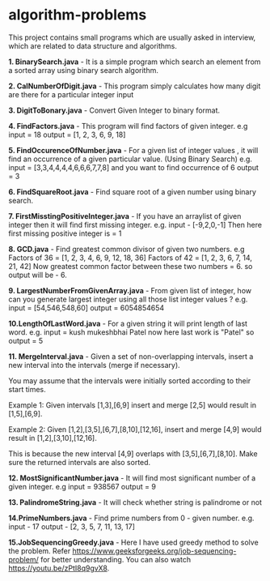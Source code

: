 # algorithm-problems
This project contains small programs which are usually asked in interview, which are related to data structure and algorithms.

**1. BinarySearch.java** - It is a simple program which search an element from a sorted array using binary search algorithm.

**2. CalNumberOfDigit.java** - This program simply calculates how many digit are there for a particular integer input

**3. DigitToBonary.java** - Convert Given Integer to binary format.

**4. FindFactors.java** -  This program will find factors of given integer. e.g input = 18 output = [1, 2, 3, 6, 9, 18]

**5. FindOccurenceOfNumber.java** -  For a given list of integer values , it will find an occurrence of a given particular value.                                    (Using Binary Search) 
   e.g. input = [3,3,4,4,4,4,6,6,6,7,7,8] and you want to find occurrence of 6
        output = 3 
        
**6. FindSquareRoot.java** - Find square root of a given number using binary search.

**7. FirstMisstingPositiveInteger.java** - If you have an arraylist of given integer then it will find first missing integer.
   e.g. input - [-9,2,0,-1]
   Then here first missing positive integer is = 1
   
**8. GCD.java** - Find greatest common divisor of given two numbers.
   e.g Factors of 36 = [1, 2, 3, 4, 6, 9, 12, 18, 36]
 		Factors of 42 = [1, 2, 3, 6, 7, 14, 21, 42]
   Now greatest common factor between these two numbers  = 6.
   so output will be - 6.
   
**9. LargestNumberFromGivenArray.java** - From given list of integer, how can you generate largest integer using all those list integer values ?
   e.g. input = [54,546,548,60]
 	     output = 6054854654
        
**10.LengthOfLastWord.java** - For a given string it will print length of last word.
   e.g. input = kush mukeshbhai Patel
    now here last work is "Patel" so output = 5
    
**11. MergeInterval.java** - Given a set of non-overlapping intervals, insert a new interval into the intervals (merge if necessary).

You may assume that the intervals were initially sorted according to their start times.

Example 1:
Given intervals [1,3],[6,9] insert and merge [2,5] would result in [1,5],[6,9].

Example 2:
Given [1,2],[3,5],[6,7],[8,10],[12,16], insert and merge [4,9] would result in [1,2],[3,10],[12,16].

This is because the new interval [4,9] overlaps with [3,5],[6,7],[8,10].
Make sure the returned intervals are also sorted.

**12. MostSignificantNumber.java** - It will find most significant number of a given integer.
  e.g input = 938567
  output = 9
  
**13. PalindromeString.java** - It will check whether string is palindrome or not

**14.PrimeNumbers.java** - Find prime numbers from 0 - given number.
   e.g. input - 17
   output - [2, 3, 5, 7, 11, 13, 17]
 
**15.JobSequencingGreedy.java** - Here I have used greedy method to solve the problem. 
   Refer https://www.geeksforgeeks.org/job-sequencing-problem/ for better understanding.
   You can also watch https://youtu.be/zPtI8q9gvX8.
